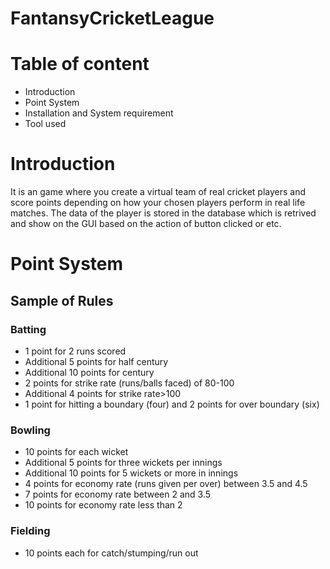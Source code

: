 # FantansyCricketLeague

# Table of content
* Introduction
* Point System
* Installation and System requirement
* Tool used

# Introduction
It is an game where you create a virtual team of real cricket players and score points depending on how your chosen players perform in real life matches. The data of the player is stored in the database which is retrived and show on the GUI based on the action of button clicked or etc.


# Point System
## Sample of Rules
### Batting
* 1 point for 2 runs scored
* Additional 5 points for half century
* Additional 10 points for century
* 2 points for strike rate (runs/balls faced) of 80-100
* Additional 4 points for strike rate>100
* 1 point for hitting a boundary (four) and 2 points for over boundary (six)

### Bowling
* 10 points for each wicket
* Additional 5 points for three wickets per innings
* Additional 10 points for 5 wickets or more in innings
* 4 points for economy rate (runs given per over) between 3.5 and 4.5
* 7 points for economy rate between 2 and 3.5
* 10 points for economy rate less than 2

### Fielding
* 10 points each for catch/stumping/run out
